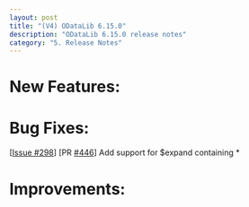 ```yaml
---
layout: post
title: "(V4) ODataLib 6.15.0"
description: "ODataLib 6.15.0 release notes"
category: "5. Release Notes"
---
```


# New Features: #


# Bug Fixes: #

[[Issue #298]( https://github.com/OData/odata.net/issues/298)] [PR [#446]( https://github.com/OData/odata.net/pull/446)] Add support for $expand containing *

# Improvements: #


